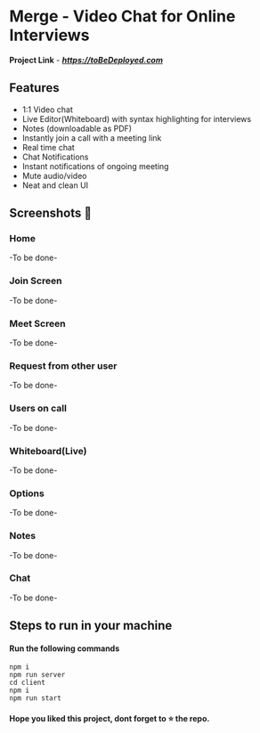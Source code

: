 # Merge - Video Chat for Online Interviews

**Project Link** - ***https://toBeDeployed.com***

## Features

- 1:1 Video chat
- Live Editor(Whiteboard) with syntax highlighting for interviews
- Notes (downloadable as PDF)
- Instantly join a call with a meeting link
- Real time chat
- Chat Notifications
- Instant notifications of ongoing meeting
- Mute audio/video
- Neat and clean UI

## Screenshots 📸

### Home

-To be done-

### Join Screen

-To be done-

### Meet Screen

-To be done-

### Request from other user

-To be done-

### Users on call

-To be done-

### Whiteboard(Live)

-To be done-

### Options

-To be done-

### Notes

-To be done-

### Chat

-To be done-

## Steps to run in your machine

#### Run the following commands

```
npm i
npm run server
cd client
npm i
npm run start
```

#### Hope you liked this project, dont forget to ⭐ the repo.
